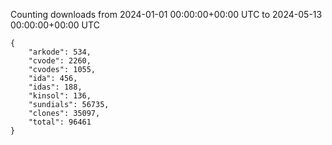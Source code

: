 
Counting downloads from 2024-01-01 00:00:00+00:00 UTC to 2024-05-13 00:00:00+00:00 UTC

```
{
    "arkode": 534,
    "cvode": 2260,
    "cvodes": 1055,
    "ida": 456,
    "idas": 188,
    "kinsol": 136,
    "sundials": 56735,
    "clones": 35097,
    "total": 96461
}
```
